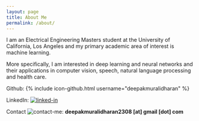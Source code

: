 ```yaml
---
layout: page
title: About Me
permalink: /about/
---
```


I am an Electrical Engineering Masters student at the University of California, Los Angeles and my primary academic area of interest is machine learning. 

More specifically, I am interested in deep learning and neural networks and their applications in computer vision, speech, natural language processing and health care.

Github:
{% include icon-github.html username="deepakmuralidharan" %}

LinkedIn: [![linked-in](http://www.pcc-cic.org.uk/sites/all/modules/contrib/socialmedia/icons/levelten/glossy/32x32/xlinkedin.png.pagespeed.ic.KvS4d3tu1L.png)](https://www.linkedin.com/in/muralidharandeepak)  

Contact ![contact-me](http://findicons.com/files/icons/1008/quiet/32/gmail.png):  **deepakmuralidharan2308 [at] gmail [dot] com**
